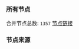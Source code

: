 ### 所有节点
合并节点总数: `1357`
[节点链接](https://raw.githubusercontent.com/rzhy1/11/master/sub/sub_merge_base64.txt)

### 节点来源
